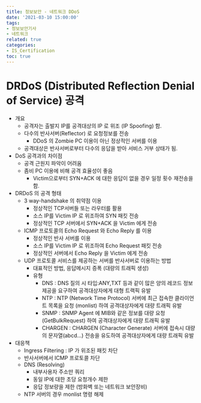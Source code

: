 ```yaml
---
title: 정보보안 - 네트워크 DDoS
date: '2021-03-10 15:00:00'
tags:
- 정보보안기사
- 네트워크
related: true
categories:
- IS_Certification
toc: true
---
```


# DRDoS (Distributed Reflection Denial of Service) 공격
- 개요
    + 공격자는 출발지 IP를 공격대상의 IP 로 위조 (IP Spoofing) 함.
    + 다수의 반사서버(Reflector) 로 요청정보를 전송
        * DDoS 의 Zombie PC 이용이 아닌 정상적인 서버를 이용
    + 공격대상은 반사서버로부터 다수의 응답을 받아 서비스 거부 상태가 됨.
- DoS 공격과의 차이점
    + 공격 근원지 파악이 어려움
    + 좀비 PC 이용에 비해 공격 효율성이 좋음
        * Victim으로부터 SYN+ACK 에 대한 응답이 없을 경우 일정 횟수 재전송을 함.
- DRDoS 의 공격 형태
    + 3 way-handshake 의 취약점 이용
        * 정상적인 TCP서버들 또는 라우터를 활용
        * 소스 IP를 Victim IP 로 위조하여 SYN 패킷 전송
        * 정상적인 TCP 서버에서 SYN+ACK 을 Victim 에게 전송 
    + ICMP 프로토콜의 Echo Request 와 Echo Reply 를 이용
        * 정상적인 반사 서버를 이용
        * 소스 IP를 Victim IP 로 위조하여 Echo Request 패킷 전송
        * 정상적인 서버에서 Echo Reply 을 Victim 에게 전송
    + UDP 프로토콜 서비스를 제공하는 서버를 반사서버로 이용하는 방법
        * 대표적인 방법, 응답메시지 증폭 (대량의 트래픽 생성)
        * 유형
            - DNS : DNS 질의 시 타입:ANY,TXT 등과 같이 많은 양의 레코드 정보 제공을 요구하여 공격대상자에게 대형 트랙픽 유발
            - NTP : NTP (Network Time Protocol) 서버에 최근 접속한 클라이언트 목록을 요청 (monlist) 하여 공격대상자에게 대량 트래픽 유발
            - SNMP : SNMP Agent 에 MIB와 같은 정보를 대량 요청(GetBulkRequest) 하여 공격대상자에게 대량 트래픽 유발
            - CHARGEN : CHARGEN (Character Generate) 서버에 접속시 대량의 문자열(abcd...) 전송을 유도하여 공격대상자에게 대량 트래픽 유발
- 대응책
    + Ingress Filtering : IP 가 위조된 패킷 차단
    + 반사서버에서 ICMP 프로토콜 차단
    + DNS (Resolving)
        * 내부사용자 주소만 쿼리
        * 동일 IP에 대한 초당 요청개수 제한
        * 응답 정보량을 제한 (방화벽 또는 네트워크 보안장비)
    + NTP 서버의 경우 monlist 명령 해제